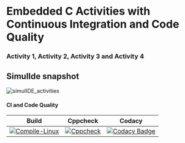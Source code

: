 # Embedded C Activities with Continuous Integration and Code Quality

### Activity 1, Activity 2, Activity 3 and Activity 4

## SimulIde snapshot

![simulIDE_activities](https://user-images.githubusercontent.com/80682726/116481946-d4e65d00-a8a1-11eb-94b1-a2fbf621bcb0.png)


#### CI and Code Quality

|Build|Cppcheck|Codacy|
|:--:|:--:|:--:|
|[![Compile-Linux](https://github.com/arunmaurya070/Embedded_activities/actions/workflows/Compile.yml/badge.svg?branch=main)](https://github.com/arunmaurya070/Embedded_activities/actions/workflows/Compile.yml)|[![Cppcheck](https://github.com/arunmaurya070/Embedded_activities/actions/workflows/CodeQulaity.yml/badge.svg)](https://github.com/arunmaurya070/Embedded_activities/actions/workflows/CodeQulaity.yml)|[![Codacy Badge](https://app.codacy.com/project/badge/Grade/b7481fd699e747809028be02a59c03ee)](https://www.codacy.com/gh/arunmaurya070/Embedded_activities/dashboard?utm_source=github.com&amp;utm_medium=referral&amp;utm_content=arunmaurya070/Embedded_activities&amp;utm_campaign=Badge_Grade)|

